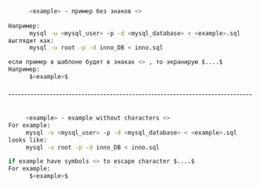 ```bash
      <example> - пример без знаков <>
    
Например:
      mysql -u <mysql_user> -p -d <mysql_database> < <example>.sql
выглядит как:
      mysql -u root -p -d inno_DB < inno.sql
```
```python
если пример в шаблоне будет в знаках <> , то экранирую $....$
Например:
      $<example>$
```
###### -----------------------------------------------------------------------------

 ```bash
      <example> - example without characters <>
 For example:
      mysql -u <mysql_user> -p -d <mysql_database> < <example>.sql
looks like:
      mysql -u root -p -d inno_DB < inno.sql
```
```python
if example have symbols <> to escape character $....$
For example:
      $<example>$
```
